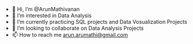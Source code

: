- 👋 Hi, I’m @ArunMathivanan
- 👀 I’m interested in Data Analysis
- 🌱 I’m currently practicing SQL projects and Data Vosualization Projects
- 💞️ I’m looking to collaborate on Data Analysis Projects
- 📫 How to reach me arun.arumathi@gmail.com

<!---
ArunMathivanan/ArunMathivanan is a ✨ special ✨ repository because its `README.md` (this file) appears on your GitHub profile.
You can click the Preview link to take a look at your changes.
--->
